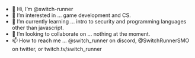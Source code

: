 - 👋 Hi, I’m @switch-runner
- 👀 I’m interested in ... game development and CS.
- 🌱 I’m currently learning ... intro to security and programming languages other than javascript.
- 💞️ I’m looking to collaborate on ... nothing at the moment.
- 📫 How to reach me ... @switch_runner on discord, @SwitchRunnerSMO on twitter, or twitch.tv/switch_runner

<!---
switch-runner/switch-runner is a ✨ special ✨ repository because its `README.md` (this file) appears on your GitHub profile.
You can click the Preview link to take a look at your changes.
--->
